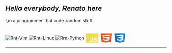 ## _Hello everybody, Renato here_ 

 I,m a programmer that code random stuff.
 
<div style="display: inline_block"><br>
  <img align="center" alt="Rnt-Vim" height="30" width="40" src="https://cdn.jsdelivr.net/gh/devicons/devicon@latest/icons/vim/vim-original.svg">
  <img align="center" alt="Rnt-Linux" height="30" width="40" src="https://cdn.jsdelivr.net/gh/devicons/devicon@latest/icons/linux/linux-original.svg">  
  <img align="center" alt="Rnt-Python" height="30" width="40" src="https://cdn.jsdelivr.net/gh/devicons/devicon@latest/icons/python/python-original.svg">
  <img align="center" alt="Rnt-Js" height="30" width="40" src="https://raw.githubusercontent.com/devicons/devicon/master/icons/javascript/javascript-plain.svg">
  <img align="center" alt="Rnt-HTML" height="30" width="40" src="https://raw.githubusercontent.com/devicons/devicon/master/icons/html5/html5-original.svg">
  <img align="center" alt="Rnt-CSS" height="30" width="40" src="https://raw.githubusercontent.com/devicons/devicon/master/icons/css3/css3-original.svg">
                   
</div>
 
 ***


 

